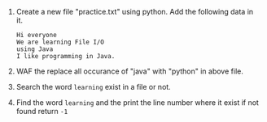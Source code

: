 1. Create a new file "practice.txt" using python. Add the following data in it.
   ```
   Hi everyone
   We are learning File I/O
   using Java
   I like programming in Java.
   ```

2. WAF the replace all occurance of "java" with "python" in above file.

3. Search the word `learning` exist in a file or not.

4. Find the word `learning` and the print the line number where it exist if not found return `-1`
